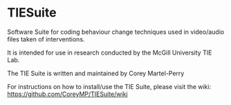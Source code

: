 # TIESuite
Software Suite for coding behaviour change techniques used in video/audio files taken of interventions.

It is intended for use in research conducted by the McGill University TIE Lab.

The TIE Suite is written and maintained by Corey Martel-Perry

For instructions on how to install/use the TIE Suite, please visit the wiki:
https://github.com/CoreyMP/TIESuite/wiki
  
